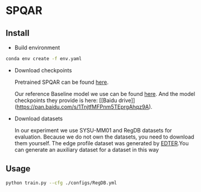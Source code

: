# SPQAR

## Install

- Build environment

```bash
conda env create -f env.yaml
```

- Download checkpoints

  Pretrained SPQAR can be found [here](https://anonymous.4open.science/r/Supplement_Code_947/model_best.pth).

  

  Our reference Baseline model we use can be found [here](https://github.com/DoubtedSteam/MPANet.git). And the model checkpoints they provide is here: [[Baidu drive]] (https://pan.baidu.com/s/1TnjtfMFPnm5TEprgAhqz9A).



- Download datasets

  In our experiment we use SYSU-MM01 and RegDB datasets for evaluation. Because we do not own the datasets,  you need to download them yourself. 
The edge profile dataset was generated by [EDTER](https://github.com/MengyangPu/EDTER.git).You can generate an auxiliary dataset for a dataset in this way

 
## Usage

```bash
python train.py --cfg ./configs/RegDB.yml
```